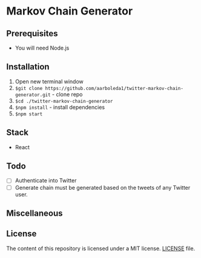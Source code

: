 # Markov Chain Generator 

## Prerequisites
- You will need Node.js

## Installation
1. Open new terminal window
2. `$git clone https://github.com/aarboleda1/twitter-markov-chain-generator.git` - clone repo
3. `$cd ./twitter-markov-chain-generator`
4. `$npm install` - install dependencies
5. `$npm start`



## Stack 
- React

## Todo
- [ ] Authenticate into Twitter
- [ ] Generate chain must be generated based on the tweets of any Twitter user. 

## Miscellaneous


## License
The content of this repository is licensed under a MIT license.
[LICENSE](/LICENSE) file.


